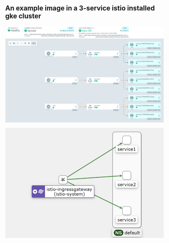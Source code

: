 ## An example image in a 3-service istio installed gke cluster

![alt text](https://github.com/MelihSelamiUrkmezz/istio-ingress/blob/main/Argocd-istio-image/iamge.png)

![alt text](https://github.com/MelihSelamiUrkmezz/istio-ingress/blob/main/Argocd-istio-image/gateway.png)
